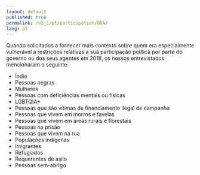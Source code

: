 ```yaml
---
layout: default
published: true
permalink: /v3_1/pt/participation/BRA/
lang: pt
---
```


Quando solicitados a fornecer mais contexto sobre quem era especialmente vulnerável a restrições relativas à sua participação política por parte do governo ou dos seus agentes em 2018, os nossos entrevistados mencionaram o seguinte:
-	Índio
-	Pessoas negras
-	Mulheres
-	Pessoas com deficiências mentais ou físicas
-	LGBTQIA+
-	Pessoas que são vítimas de financiamento ilegal de campanha
-	Pessoas que vivem em morros e favelas
-	Pessoas que vivem em áreas rurais e florestais
-	Pessoas na prisão
-	Pessoas que vivem na rua
-	Populações indígenas
-	Imigrantes
-	Refugiados
-	Requerentes de asilo
-	Pessoas sem-abrigo
